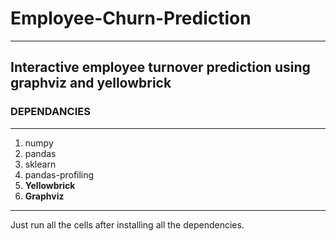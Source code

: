# Employee-Churn-Prediction
---
## Interactive employee turnover prediction using graphviz and yellowbrick


### DEPENDANCIES
---

1. numpy
2. pandas
3. sklearn
4. pandas-profiling
5. **Yellowbrick**
6. **Graphviz**
---
Just run all the cells after installing all the dependencies.

